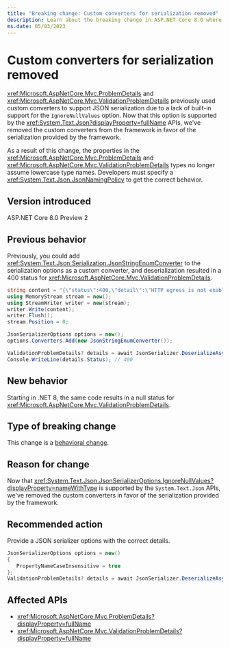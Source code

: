 ```yaml
---
title: "Breaking change: Custom converters for serialization removed"
description: Learn about the breaking change in ASP.NET Core 8.0 where 'ValidationProblemDetails' and 'ProblemDetails' no longer use custom converters.
ms.date: 05/03/2023
---
```

# Custom converters for serialization removed

<xref:Microsoft.AspNetCore.Mvc.ProblemDetails> and <xref:Microsoft.AspNetCore.Mvc.ValidationProblemDetails> previously used custom converters to support JSON serialization due to a lack of built-in support for the `IgnoreNullValues` option. Now that this option is supported by the <xref:System.Text.Json?displayProperty=fullName> APIs, we've removed the custom converters from the framework in favor of the serialization provided by the framework.

As a result of this change, the properties in the <xref:Microsoft.AspNetCore.Mvc.ProblemDetails> and <xref:Microsoft.AspNetCore.Mvc.ValidationProblemDetails> types no longer assume lowercase type names. Developers must specify a <xref:System.Text.Json.JsonNamingPolicy> to get the correct behavior.

## Version introduced

ASP.NET Core 8.0 Preview 2

## Previous behavior

Previously, you could add <xref:System.Text.Json.Serialization.JsonStringEnumConverter> to the serialization options as a custom converter, and deserialization resulted in a 400 status for <xref:Microsoft.AspNetCore.Mvc.ValidationProblemDetails>.

```csharp
string content = "{\"status\":400,\"detail\":\"HTTP egress is not enabled.\"}";
using MemoryStream stream = new();
using StreamWriter writer = new(stream);
writer.Write(content);
writer.Flush();
stream.Position = 0;

JsonSerializerOptions options = new();
options.Converters.Add(new JsonStringEnumConverter());

ValidationProblemDetails? details = await JsonSerializer.DeserializeAsync<ValidationProblemDetails>(stream, options);
Console.WriteLine(details.Status); // 400
```

## New behavior

Starting in .NET 8, the same code results in a null status for <xref:Microsoft.AspNetCore.Mvc.ValidationProblemDetails>.

## Type of breaking change

This change is a [behavioral change](../../categories.md#behavioral-change).

## Reason for change

Now that <xref:System.Text.Json.JsonSerializerOptions.IgnoreNullValues?displayProperty=nameWithType> is supported by the `System.Text.Json` APIs, we've removed the custom converters in favor of the serialization provided by the framework.

## Recommended action

Provide a JSON serializer options with the correct details.

```csharp
JsonSerializerOptions options = new()
{
   PropertyNameCaseInsensitive = true
};
ValidationProblemDetails? details = await JsonSerializer.DeserializeAsync<ValidationProblemDetails>(stream, options);
```

## Affected APIs

- <xref:Microsoft.AspNetCore.Mvc.ProblemDetails?displayProperty=fullName>
- <xref:Microsoft.AspNetCore.Mvc.ValidationProblemDetails?displayProperty=fullName>
